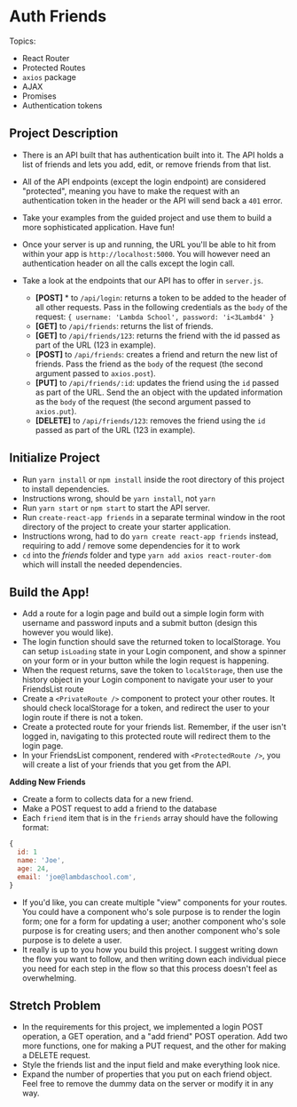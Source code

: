 # Auth Friends

Topics:

* React Router
* Protected Routes
* `axios` package
* AJAX
* Promises
* Authentication tokens

## Project Description

* There is an API built that has authentication built into it. The API holds a list of friends and lets you add, edit, or remove friends from that list. 
* All of the API endpoints (except the login endpoint) are considered "protected", meaning you have to make the request with an authentication token in the header or the API will send back a `401` error. 
* Take your examples from the guided project and use them to build a more sophisticated application. Have fun!
* Once your server is up and running, the URL you'll be able to hit from within your app is `http://localhost:5000`. You will however need an authentication header on all the calls except the login call.
* Take a look at the endpoints that our API has to offer in `server.js`.

  * **[POST]** * to `/api/login`: returns a token to be added to the header of all other requests. Pass in the following credentials as the `body` of the request: `{ username: 'Lambda School', password: 'i<3Lambd4' }`
  * **[GET]** to `/api/friends`: returns the list of friends.
  * **[GET]** to `/api/friends/123`: returns the friend with the id passed as part of the URL (123 in example).
  * **[POST]** to `/api/friends`: creates a friend and return the new list of friends. Pass the friend as the `body` of the request (the second argument passed to `axios.post`).
  * **[PUT]** to `/api/friends/:id`: updates the friend using the `id` passed as part of the URL. Send the an object with the updated information as the `body` of the request (the second argument passed to `axios.put`).
  * **[DELETE]** to `/api/friends/123`: removes the friend using the `id` passed as part of the URL (123 in example).

## Initialize Project

* Run `yarn install` or `npm install` inside the root directory of this project to install dependencies.
* Instructions wrong, should be `yarn install`, not `yarn`
* Run `yarn start` or `npm start` to start the API server.
* Run `create-react-app friends` in a separate terminal window in the root directory of the project to create your starter application.
* Instructions wrong, had to do `yarn create react-app friends` instead, requiring to add / remove some dependencies for it to work
* `cd` into the _friends_ folder and type `yarn add axios react-router-dom` which will install the needed dependencies.

## Build the App!
* Add a route for a login page and build out a simple login form with username and password inputs and a submit button (design this however you would like).
* The login function should save the returned token to localStorage. You can setup `isLoading` state in your Login component, and show a spinner on your form or in your button while the login request is happening.
* When the request returns, save the token to `localStorage`, then use the history object in your Login component to navigate your user to your FriendsList route
* Create a `<PrivateRoute />` component to protect your other routes. It should check localStorage for a token, and redirect the user to your login route if there is not a token.
* Create a protected route for your friends list. Remember, if the user isn't logged in, navigating to this protected route will redirect them to the login page.
* In your FriendsList component, rendered with `<ProtectedRoute />`, you will create a list of your friends that you get from the API.

**Adding New Friends**
* Create a form to collects data for a new friend.
* Make a POST request to add a friend to the database
* Each `friend` item that is in the `friends` array should have the following format:

```js
{
  id: 1
  name: 'Joe',
  age: 24,
  email: 'joe@lambdaschool.com',
}
```

* If you'd like, you can create multiple "view" components for your routes. You could have a component who's sole purpose is to render the login form; one for a form for updating a user; another component who's sole purpose is for creating users; and then another component who's sole purpose is to delete a user.
* It really is up to you how you build this project. I suggest writing down the flow you want to follow, and then writing down each individual piece you need for each step in the flow so that this process doesn't feel as overwhelming.

## Stretch Problem

* In the requirements for this project, we implemented a login POST operation, a GET operation, and a "add friend" POST operation. Add two more functions, one for making a PUT request, and the other for making a DELETE request.
* Style the friends list and the input field and make everything look nice.
* Expand the number of properties that you put on each friend object. Feel free to remove the dummy data on the server or modify it in any way.
